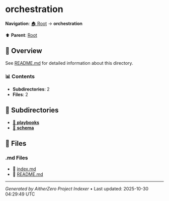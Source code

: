 # orchestration

**Navigation**: [🏠 Root](../index.md) → **orchestration**

⬆️ **Parent**: [Root](../index.md)

## 📖 Overview

See [README.md](./README.md) for detailed information about this directory.

### 📊 Contents

- **Subdirectories**: 2
- **Files**: 2

## 📁 Subdirectories

- [📂 **playbooks**](./playbooks/index.md)
- [📂 **schema**](./schema/index.md)

## 📄 Files

### .md Files

- 📝 [index.md](./index.md)
- 📝 [README.md](./README.md)

---

*Generated by AitherZero Project Indexer* • Last updated: 2025-10-30 04:29:49 UTC


